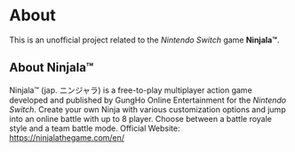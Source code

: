 # About
This is an unofficial project related to the *Nintendo Switch* game **Ninjala™**.

## About Ninjala™
Ninjala™ (jap. ニンジャラ) is a free-to-play multiplayer action game developed and published by GungHo Online Entertainment for the *Nintendo Switch*.
Create your own Ninja with various customization options and jump into an online battle with up to 8 player. Choose between a battle royale style and a team battle mode.
Official Website: https://ninjalathegame.com/en/
